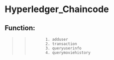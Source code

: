 # Hyperledger_Chaincode
## Function:  
>>            1. adduser
>>            2. transaction
>>            3. queryuserinfo
>>            4. querymoviehistory
